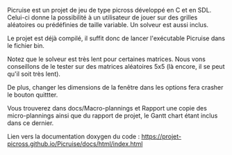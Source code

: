 Picruise est un projet de jeu de type picross développé en C et en SDL. Celui-ci donne la possibilité à un utilisateur de jouer sur des grilles aléatoires ou prédéfinies de taille variable. Un solveur est aussi inclus.

Le projet est déjà compilé, il suffit donc de lancer l'exécutable Picruise dans le fichier bin.

Notez que le solveur est très lent pour certaines matrices. Nous vons conseillons de le tester sur des matrices aléatoires 5x5 (là encore, il se peut qu'il soit très lent).

De plus, changer les dimensions de la fenêtre dans les options fera crasher le bouton quittter.


Vous trouverez dans docs/Macro-plannings et Rapport une copie des micro-plannings ainsi que du rapport de projet, le Gantt chart étant inclus dans ce dernier.

Lien vers la documentation doxygen du code :
https://projet-picross.github.io/Picruise/docs/html/index.html
